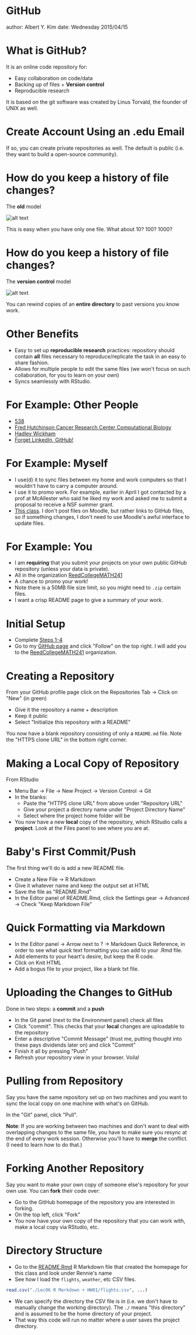 GitHub
========================================================
author: Albert Y. Kim
date: Wednesday 2015/04/15



What is GitHub?
========================================================
It is an online code repository for:

* Easy collaboration on code/data
* Backing up of files + **Version control**
* Reproducible research

It is based on the git software was created by Linus Torvald, the founder of UNIX as well.



Create Account Using an .edu Email
========================================================

If so, you can create private repositories as well.  The default is public (i.e. they want to build a open-source community).



How do you keep a history of file changes?
========================================================

The **old** model

![alt text](filename.jpg)

This is easy when you have only one file.  What about 10? 100? 1000?



How do you keep a history of file changes?
========================================================

The **version control** model

![alt text](version-control-edit-commit.png)

You can rewind copies of an **entire directory** to past versions you know work.



Other Benefits
========================================================

* Easy to set up **reproducible research** practices: repository should contain **all** files necessary to reproduce/replicate the task in an easy to share fashion.
* Allows for multiple people to edit the same files (we won't focus on such collaboration, for you to learn on your own)
* Syncs seamlessly with RStudio.



For Example: Other People
========================================================

* [538](https://github.com/fivethirtyeight/data)
* [Fred Hutchinson Cancer Research Center Computational Biology](https://github.com/fhcrc)
* [Hadley Wickham](https://github.com/hadley?tab=repositories)
* [Forget LinkedIn, GitHub!](http://www.cnet.com/news/forget-linkedin-companies-turn-to-github-to-find-tech-talent/)



For Example: Myself
========================================================

* I use(d) it to sync files between my home and work computers so that I wouldn't have to carry a computer around.
* I use it to promo work.  For example, earlier in April I got contacted by a prof at McAllester who said he liked my work and asked me to submit a proposal to receive a NSF summer grant.
* [This class](https://github.com/rudeboybert/MATH241).  I don't post files on Moodle, but rather links to GitHub files, so if something changes, I don't need to use Moodle's awful interface to update files.



For Example: You
========================================================

* I am **requiring** that you submit your projects on your own public GitHub repository (unless your data is private).
* All in the organization [ReedCollegeMATH241](https://github.com/ReedCollegeMATH241)
* A chance to promo your work!
* Note there is a 50MB file size limit, so you might need to `.zip` certain files.
* I want a crisp README page to give a summary of your work.



Initial Setup
========================================================

* Complete [Steps 1-4](https://help.github.com/articles/set-up-git/)
* Go to my [GitHub page](https://github.com/rudeboybert) and click "Follow" on the top right.  I will add you to the [ReedCollegeMATH241](https://github.com/ReedCollegeMATH241) organization.



Creating a Repository
========================================================

From your GitHub profile page click on the Repositories Tab -> Click on "New" (in green)

* Give it the repository a name + description
* Keep it public
* Select "Initialize this repository with a README"

You now have a blank repository consisting of only a `README.md` file.  Note the "HTTPS clone URL" in the bottom right corner.




Making a Local Copy of Repository
========================================================

From RStudio

* Menu Bar -> File -> New Project -> Version Control -> Git
* In the blanks:
    + Paste the "HTTPS clone URL" from above under "Repository URL"
    + Give your project a directory name under "Project Directory Name"
    + Select where the project home folder will be
* You now have a new **local** copy of the repository, which RStudio calls a **project**.  Look at the Files panel to see where you are at.



Baby's First Commit/Push
========================================================

The first thing we'll do is add a new README file.

* Create a New File -> R Markdown
* Give it whatever name and keep the output set at HTML
* Save the file as "README.Rmd"
* In the Editor panel of README.Rmd, click the Settings gear -> Advanced -> Check "Keep Markdown File"



Quick Formatting via Markdown
========================================================

* In the Editor panel -> Arrow next to ? -> Markdown Quick Reference, in order to see what quick text formatting you can add to your .Rmd file.
* Add elements to your heart's desire, but keep the R code.
* Click on Knit HTML
* Add a bogus file to your project, like a blank txt file.



Uploading the Changes to GitHub
========================================================

Done in two steps:  a **commit** and a **push**

* In the Git panel (next to the Environment panel) check all files
* Click "commit".  This checks that your **local** changes are uploadable to the repository
* Enter a descriptive "Commit Message" (trust me, putting thought into these pays dividends later on) and click "Commit"
* Finish it all by pressing "Push"
* Refresh your repository view in your browser.  Voila!



Pulling from Repository
========================================================

Say you have the same repository set up on two machines and you want to sync the local copy on one machine with what's on GitHub.

In the "Git" panel, click "Pull".

**Note**:  If you are working between two machines and don't want to deal with overlapping changes to the same file, you have to make sure you resync at the end of every work session.  Otherwise you'll have to **merge** the conflict. (I need to learn how to do that.)



Forking Another Repository
========================================================

Say you want to make your own copy of someone else's repository for your own use.  You can **fork** their code over:

* Go to the GitHub homepage of the repository you are interested in forking.
* On the top left, click "Fork"
* You now have your own copy of the repository that you can work with, make a local copy via RStudio, etc.



Directory Structure
========================================================

* Go to the [README.Rmd](https://github.com/rudeboybert/MATH241/blob/master/README.Rmd) R Markdown file that created the homepage for this class and look under Rennie's name
* See how I load the `flights`, `weather`, etc CSV files.

```r
read.csv("./Lec06 R Markdown + HW01/flights.csv", ...)
```
* We can specify the directory the CSV file is in (i.e. we don't have to manually change the working directory).  The `./` means "this directory" and is assumed to be the home directory of your project.
* That way this code will run no matter where a user saves the project directory.

